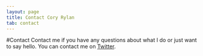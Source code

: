 ```yaml
---
layout: page
title: Contact Cory Rylan
tab: contact
---
```


#Contact
Contact me if you have any questions about what I do or just want to say hello. You can contact me on [Twitter](https://twitter.com/splintercode).